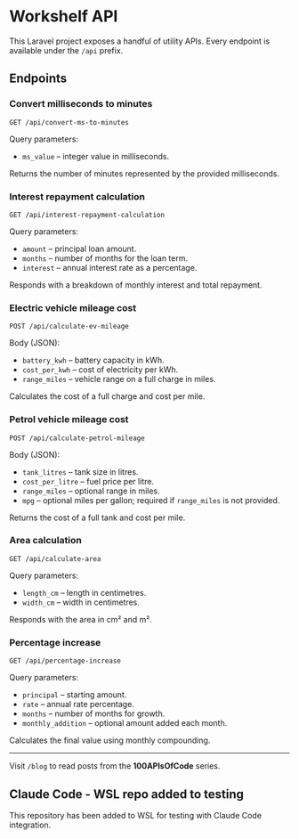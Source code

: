 # Workshelf API

This Laravel project exposes a handful of utility APIs. Every endpoint is
available under the `/api` prefix.

## Endpoints

### Convert milliseconds to minutes
`GET /api/convert-ms-to-minutes`

Query parameters:
- `ms_value` – integer value in milliseconds.

Returns the number of minutes represented by the provided milliseconds.

### Interest repayment calculation
`GET /api/interest-repayment-calculation`

Query parameters:
- `amount` – principal loan amount.
- `months` – number of months for the loan term.
- `interest` – annual interest rate as a percentage.

Responds with a breakdown of monthly interest and total repayment.

### Electric vehicle mileage cost
`POST /api/calculate-ev-mileage`

Body (JSON):
- `battery_kwh` – battery capacity in kWh.
- `cost_per_kwh` – cost of electricity per kWh.
- `range_miles` – vehicle range on a full charge in miles.

Calculates the cost of a full charge and cost per mile.

### Petrol vehicle mileage cost
`POST /api/calculate-petrol-mileage`

Body (JSON):
- `tank_litres` – tank size in litres.
- `cost_per_litre` – fuel price per litre.
- `range_miles` – optional range in miles.
- `mpg` – optional miles per gallon; required if `range_miles` is not provided.

Returns the cost of a full tank and cost per mile.

### Area calculation
`GET /api/calculate-area`

Query parameters:
- `length_cm` – length in centimetres.
- `width_cm` – width in centimetres.

Responds with the area in cm² and m².

### Percentage increase
`GET /api/percentage-increase`

Query parameters:
- `principal` – starting amount.
- `rate` – annual rate percentage.
- `months` – number of months for growth.
- `monthly_addition` – optional amount added each month.

Calculates the final value using monthly compounding.

---

Visit `/blog` to read posts from the **100APIsOfCode** series.

## Claude Code - WSL repo added to testing

This repository has been added to WSL for testing with Claude Code integration.
